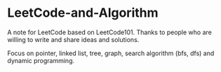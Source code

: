 # LeetCode-and-Algorithm

A note for LeetCode based on LeetCode101. Thanks to people who are willing to write and share ideas and solutions.

Focus on pointer, linked list, tree, graph, search algorithm (bfs, dfs) and dynamic programming.
